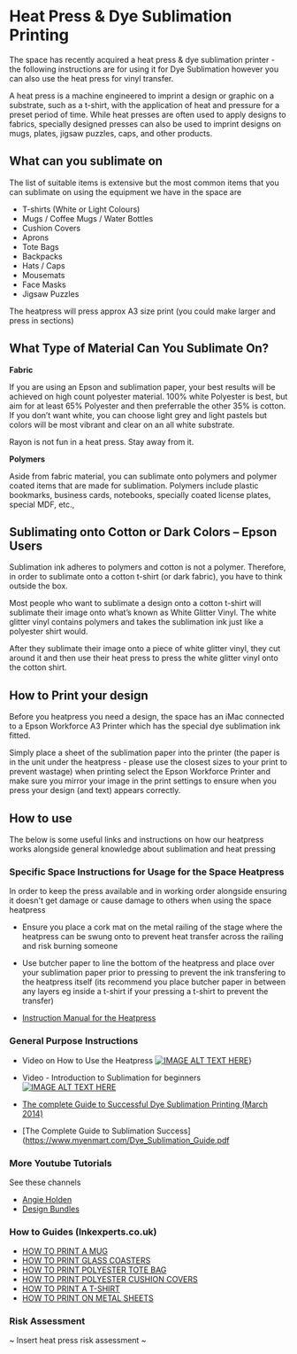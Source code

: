 
# Heat Press & Dye Sublimation Printing 

The space has recently acquired a heat press & dye sublimation printer - the following instructions are for using it for Dye Sublimation however you can also use the heat press for vinyl transfer. 

A heat press is a machine engineered to imprint a design or graphic on a substrate, such as a t-shirt, with the application of heat and pressure for a preset period of time. While heat presses are often used to apply designs to fabrics, specially designed presses can also be used to imprint designs on mugs, plates, jigsaw puzzles, caps, and other products.
 
## What can you sublimate on

The list of suitable items is extensive but the most common items that you can sublimate on using the equipment we have in the space are 

 - T-shirts (White or Light Colours) 
 - Mugs / Coffee Mugs / Water Bottles 
 - Cushion Covers
 - Aprons
 - Tote Bags 
 - Backpacks 
 - Hats / Caps 
 - Mousemats 
 - Face Masks
 - Jigsaw Puzzles 

The heatpress will press approx A3 size print (you could make larger and press in sections) 



## What Type of Material Can You Sublimate On?

**Fabric**

If you are using an Epson and sublimation paper, your best results will be achieved on high count polyester material. 100% white Polyester is best, but aim for at least 65% Polyester and then preferrable the other 35% is cotton. If you don’t want white, you can choose light grey and light pastels but colors will be most vibrant and clear on an all white substrate.

Rayon is not fun in a heat press. Stay away from it.

**Polymers**

Aside from fabric material, you can sublimate onto polymers and polymer coated items that are made for sublimation. Polymers include plastic bookmarks, business cards, notebooks, specially coated license plates, special MDF, etc.,

## Sublimating onto Cotton or Dark Colors – Epson Users

Sublimation ink adheres to polymers and cotton is not a polymer. Therefore, in order to sublimate onto a cotton t-shirt (or dark fabric), you have to think outside the box.

Most people who want to sublimate a design onto a cotton t-shirt will sublimate their image onto what’s known as White Glitter Vinyl. The white glitter vinyl contains polymers and takes the sublimation ink just like a polyester shirt would.

After they sublimate their image onto a piece of white glitter vinyl, they cut around it and then use their heat press to press the white glitter vinyl onto the cotton shirt.

## How to Print your design

Before you heatpress you need a design, the space has an iMac connected to a Epson Workforce A3 Printer which has the special dye sublimation ink fitted. 

Simply place a sheet of the sublimation paper into the printer (the paper is in the unit under the heatpress - please use the closest sizes to your print to prevent wastage) when printing select the Epson Workforce Printer and make sure you mirror your image in the print settings to ensure when you press your design (and text) appears correctly. 

## How to use 

The below is some useful links and instructions on how our heatpress works alongside general knowledge about sublimation and heat pressing 

### Specific Space Instructions for Usage for the Space Heatpress
In order to keep the press available and in working order alongside ensuring it doesn't get damage or cause damage to others when using the space heatpress 

 - Ensure you place a cork mat on the metal railing of the stage where the heatpress can be swung onto to prevent heat transfer across the railing and risk burning someone 
  
 - Use butcher paper to line the bottom of the heatpress and place over your sublimation paper prior to pressing to prevent the ink transfering to the heatpress itself (its recommend you place butcher paper in between any layers eg inside a t-shirt if your pressing a t-shirt to prevent the transfer)
 
 - [Instruction Manual for the Heatpress](https://github.com/HACManchester/documentation/blob/master/docs/instruction_manuals/yf10-1215_multifunction_heat_press_machine.pdf)
 
 ### General Purpose Instructions 
 
 - Video on How to Use the Heatpress
 [![IMAGE ALT TEXT HERE](https://img.youtube.com/vi/XVs_6HqCmsY/0.jpg)](https://www.youtube.com/watch?v=XVs_6HqCmsY)}
 -  Video - Introduction to Sublimation for beginners
 [![IMAGE ALT TEXT HERE](https://img.youtube.com/vi/Ns7macGAKwQ/0.jpg)](https://www.youtube.com/watch?v=Ns7macGAKwQ)
 
 - [The complete Guide to Successful Dye Sublimation Printing (March 2014)](http://unisubproductsupport.weebly.com/uploads/3/7/5/4/37542039/sawgrass_sublimation_guide_-_march_2014.pdf) 
 - [The Complete Guide to Sublimation Success](https://www.myenmart.com/Dye_Sublimation_Guide.pdf

### More Youtube Tutorials 

See these channels 

 - [Angie Holden ](https://www.youtube.com/channel/UCCaxKlZATn7e_WbwB_h80hQ)
 -  [Design Bundles](https://www.youtube.com/channel/UCC-RMEXNNbgWUZJohvTjNBg)

### How to Guides (Inkexperts.co.uk) 

-   [HOW TO PRINT A MUG](https://www.inkexperts.co.uk/how-to-print-a-mug/)
-   [HOW TO PRINT GLASS COASTERS](https://www.inkexperts.co.uk/how-to-print-glass-coasters/)
-   [HOW TO PRINT POLYESTER TOTE BAG](https://www.inkexperts.co.uk/how-to-print-polyester-tote-bag/)
-   [HOW TO PRINT POLYESTER CUSHION COVERS](https://www.inkexperts.co.uk/how-to-print-polyester-cushion-covers/)
-   [HOW TO PRINT A T-SHIRT](https://www.inkexperts.co.uk/how-to-print-a-t-shirt/)
-   [HOW TO PRINT ON METAL SHEETS](https://www.inkexperts.co.uk/how-to-print-on-metal-sheets/)
### Risk Assessment

~ Insert heat press risk assessment ~
